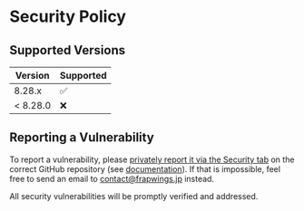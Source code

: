 # Security Policy

## Supported Versions

| Version | Supported          |
| ------- | ------------------ |
| 8.28.x   | :white_check_mark: |
| < 8.28.0   | :x:                |

## Reporting a Vulnerability

To report a vulnerability, please [privately report it via the Security tab](https://github.com/kazupon/vue-i18n/security/advisories/new) on the correct GitHub repository (see [documentation](https://docs.github.com/en/code-security/security-advisories/guidance-on-reporting-and-writing-information-about-vulnerabilities/privately-reporting-a-security-vulnerability#privately-reporting-a-security-vulnerability)). If that is impossible, feel free to send an email to contact@frapwings.jp instead.

All security vulnerabilities will be promptly verified and addressed.
